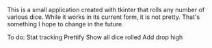 This is a small application created with tkinter that rolls any number of various dice. While it works in its current form, it is not pretty.
That's something I hope to change in the future.

To do:
Stat tracking
Prettify
Show all dice rolled
Add drop high
